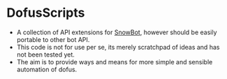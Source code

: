 # DofusScripts

- A collection of API extensions for [SnowBot](https://doc.snowbot.eu/), however should be easily portable to other bot API.
- This code is not for use per se, its merely scratchpad of ideas and has not been tested yet.
- The aim is to provide ways and means for more simple and sensible automation of dofus.
